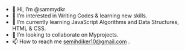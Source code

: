 - 👋 Hi, I’m @sammydkr
- 👀 I’m interested in Writing Codes & learning new skills.
- 🌱 I’m currently learning JavaScript Algorithms and Data Structures, HTML & CSS.
- 💞️ I’m looking to collaborate on Myprojects.
- 📫 How to reach me semihdiker10@gmail.com .

<!---
sammydkr/sammydkr is a ✨ special ✨ repository because its `README.md` (this file) appears on your GitHub profile.
You can click the Preview link to take a look at your changes.
--->
